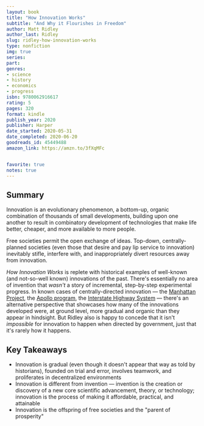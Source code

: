 ```yaml
---
layout: book
title: "How Innovation Works"
subtitle: "And Why it Flourishes in Freedom"
author: Matt Ridley
author_last: Ridley
slug: ridley-how-innovation-works
type: nonfiction
img: true
series: 
part: 
genres:
- science
- history
- economics
- progress
isbn: 9780062916617
rating: 5
pages: 320
format: kindle
publish_year: 2020
publisher: Harper
date_started: 2020-05-31
date_completed: 2020-06-20
goodreads_id: 45449488
amazon_link: https://amzn.to/3fXqMFc


favorite: true
notes: true
---
```


## Summary

Innovation is an evolutionary phenomenon, a bottom-up, organic combination of thousands of small developments, building upon one another to result in combinatory development of technologies that make life better, cheaper, and more available to more people.

Free societies permit the open exchange of ideas. Top-down, centrally-planned societies (even those that desire and pay lip service to innovation) inevitably stifle, interfere with, and inappropriately divert resources away from innovation.

_How Innovation Works_ is replete with historical examples of well-known (and not-so-well known) innovations of the past. There's essentially no area of invention that _wasn't_ a story of incremental, step-by-step experimental progress. In known cases of centrally-directed innovation — the [Manhattan Project](https://en.wikipedia.org/wiki/Manhattan_Project "Manhattan Project"), the [Apollo program](https://en.wikipedia.org/wiki/Apollo_program "Apollo program"), the [Interstate Highway System](https://en.wikipedia.org/wiki/Interstate_Highway_System "Interstate Highway System") — there's an alternative perspective that showcases how many of the innovations developed were, at ground level, more gradual and organic than they appear in hindsight. But Ridley also is happy to concede that it isn't _impossible_ for innovation to happen when directed by government, just that it's rarely how it happens.

## Key Takeaways

* Innovation is gradual (even though it doesn't appear that way as told by historians), founded on trial and error, involves teamwork, and proliferates in decentralized environments
* Innovation is different from invention — invention is the creation or discovery of a new core scientific advancement, theory, or technology; innovation is the process of making it affordable, practical, and attainable
* Innovation is the offspring of free societies and the "parent of prosperity"
